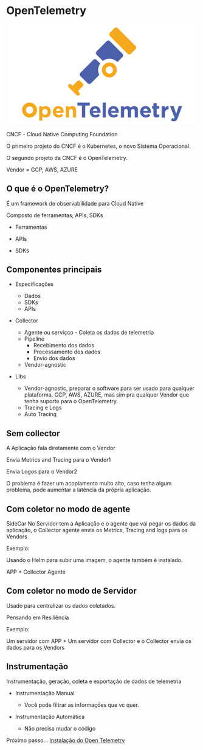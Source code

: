 # OpenTelemetry

<div align="center">

![OpenTelemetry](./image/logo.png)

</div>

CNCF - Cloud Native Computing Foundation

O primeiro projeto do CNCF é o Kubernetes, o novo Sistema Operacional.

O segundo projeto da CNCF é o OpenTelemetry.

Vendor = GCP, AWS, AZURE

## O que é o OpenTelemetry?

É um framework de observabilidade para Cloud Native

Composto de ferramentas, APIs, SDKs

- Ferramentas

- APIs

- SDKs


## Componentes principais

- Especificações
    - Dados
    - SDKs
    - APIs

- Collector
    - Agente ou serviçco - Coleta os dados de telemetria
    - Pipeline
        - Recebimento dos dados
        - Processamento dos dados
        - Envio dos dados
    - Vendor-agnostic
- Libs
    - Vendor-agnostic, preparar o software para ser usado para qualquer plataforma. GCP, AWS, AZURE, mas sim pra qualquer Vendor que tenha suporte para o OpenTelemetry.
    - Tracing e Logs
    - Auto Tracing

## Sem collector

A Aplicação fala diretamente com o Vendor

Envia Metrics and Tracing para o Vendor1

Envia Logos para o Vendor2

O problema é fazer um acoplamento muito alto, caso tenha algum problema, pode aumentar a latência da própria aplicação.

## Com coletor no modo de agente

SideCar
No Servidor tem a Aplicação e o agente que vai pegar os dados da aplicação, o Collector agente envia os Metrics, Tracing and logs para os Vendors

Exemplo: 

Usando o Helm para subir uma imagem, o agente também é instalado.

APP + Collector Agente

## Com coletor no modo de Servidor

Usado para centralizar os dados coletados.

Pensando em Resiliência

Exemplo:

Um servidor com APP + Um servidor com Collector e o Collector envia os dados para os Vendors

## Instrumentação

Instrumentação, geração, coleta e exportação de dados de telemetria

- Instrumentação Manual
    - Você pode filtrar as informações que vc quer. 

- Instrumentação Automática
    - Não precisa mudar o código

Próximo passo... [Instalação do Open Telemetry](instalacao.md)

